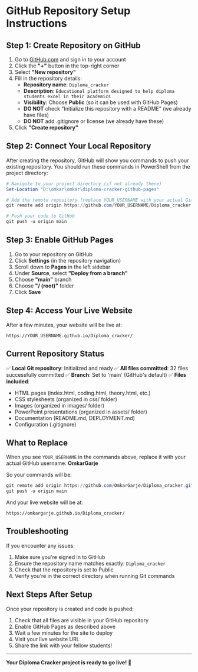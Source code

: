 # GitHub Repository Setup Instructions

## Step 1: Create Repository on GitHub

1. Go to [GitHub.com](https://github.com) and sign in to your account
2. Click the **"+"** button in the top-right corner
3. Select **"New repository"**
4. Fill in the repository details:
   - **Repository name**: `Diploma_cracker`
   - **Description**: `Educational platform designed to help diploma students excel in their academics`
   - **Visibility**: Choose **Public** (so it can be used with GitHub Pages)
   - **DO NOT** check "Initialize this repository with a README" (we already have files)
   - **DO NOT** add .gitignore or license (we already have these)
5. Click **"Create repository"**

## Step 2: Connect Your Local Repository

After creating the repository, GitHub will show you commands to push your existing repository. You should run these commands in PowerShell from the project directory:

```powershell
# Navigate to your project directory (if not already there)
Set-Location "D:\omkar\omkar\diploma-cracker-github-pages"

# Add the remote repository (replace YOUR_USERNAME with your actual GitHub username)
git remote add origin https://github.com/YOUR_USERNAME/Diploma_cracker.git

# Push your code to GitHub
git push -u origin main
```

## Step 3: Enable GitHub Pages

1. Go to your repository on GitHub
2. Click **Settings** (in the repository navigation)
3. Scroll down to **Pages** in the left sidebar
4. Under **Source**, select **"Deploy from a branch"**
5. Choose **"main"** branch
6. Choose **"/ (root)"** folder
7. Click **Save**

## Step 4: Access Your Live Website

After a few minutes, your website will be live at:
```
https://YOUR_USERNAME.github.io/Diploma_cracker/
```

## Current Repository Status

✅ **Local Git repository**: Initialized and ready
✅ **All files committed**: 32 files successfully committed
✅ **Branch**: Set to 'main' (GitHub's default)
✅ **Files included**:
- HTML pages (index.html, coding.html, theory.html, etc.)
- CSS stylesheets (organized in css/ folder)
- Images (organized in images/ folder) 
- PowerPoint presentations (organized in assets/ folder)
- Documentation (README.md, DEPLOYMENT.md)
- Configuration (.gitignore)

## What to Replace

When you see `YOUR_USERNAME` in the commands above, replace it with your actual GitHub username: **OmkarGarje**

So your commands will be:
```powershell
git remote add origin https://github.com/OmkarGarje/Diploma_cracker.git
git push -u origin main
```

And your live website will be at:
```
https://omkargarje.github.io/Diploma_cracker/
```

## Troubleshooting

If you encounter any issues:
1. Make sure you're signed in to GitHub
2. Ensure the repository name matches exactly: `Diploma_cracker`
3. Check that the repository is set to Public
4. Verify you're in the correct directory when running Git commands

## Next Steps After Setup

Once your repository is created and code is pushed:
1. Check that all files are visible in your GitHub repository
2. Enable GitHub Pages as described above
3. Wait a few minutes for the site to deploy
4. Visit your live website URL
5. Share the link with your fellow students!

---

**Your Diploma Cracker project is ready to go live! 🚀**